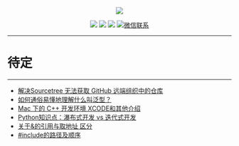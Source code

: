 
<p align="center">
    <a href="https://www.r2coding.com/" target="_blank">
        <img src="https://cdn.jsdelivr.net/gh/justacoder99/r2coding@master/img/r2coding_logo_index.15y992dieibg.png" width=""/>
    </a>
</p>


<p align="center">
  <a href="https://github.com/rd2coding/Road2Coding" target="_blank"><img src="https://img.shields.io/badge/Github-r2coding-red.svg"></a>
  <a href="https://gitee.com/rd2coding/Road2Coding" target="_blank"><img src="https://img.shields.io/badge/Gitee-r2coding-blue.svg"></a>
  <a href="https://space.bilibili.com/384068749" target="_blank"><img src="https://img.shields.io/badge/bilibili-哔哩哔哩-critical"></a>
  <a href="https://mp.weixin.qq.com/s/ePhaYezFblgt0NgbvtWqww" target="_blank">
    <img src="https://img.shields.io/badge/微信联系作者-WeChat-green.svg" alt="微信联系">
  </a>
</p>

---
# **待定**
---

- [解决Sourcetree 无法获取 GitHub 远端组织中的仓库](https://ganzhixiong.com/p/a1fb3034/)
- [如何通俗易懂地理解什么叫泛型？](https://baijiahao.baidu.com/s?id=1668883931864701047&wfr=spider&for=pc)
- [Mac 下的 C++ 开发环境 XCODE和其他介绍](https://zhuanlan.zhihu.com/p/456002142)
- [Python知识点：瀑布式开发 vs 迭代式开发](https://blog.csdn.net/m0_59164304/article/details/123283848)
- [关于&的引用与取地址 区分](https://blog.csdn.net/qq_39938666/article/details/113141651)
- [#include的路径及顺序](https://blog.csdn.net/luoshabugui/article/details/116136607)